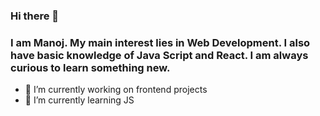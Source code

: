 ### Hi there 👋


### I am Manoj. My main interest lies in Web Development. I also have basic knowledge of Java Script and React. I am always curious to learn something new.




- 🔭 I’m currently working on frontend projects
- 🌱 I’m currently learning JS

